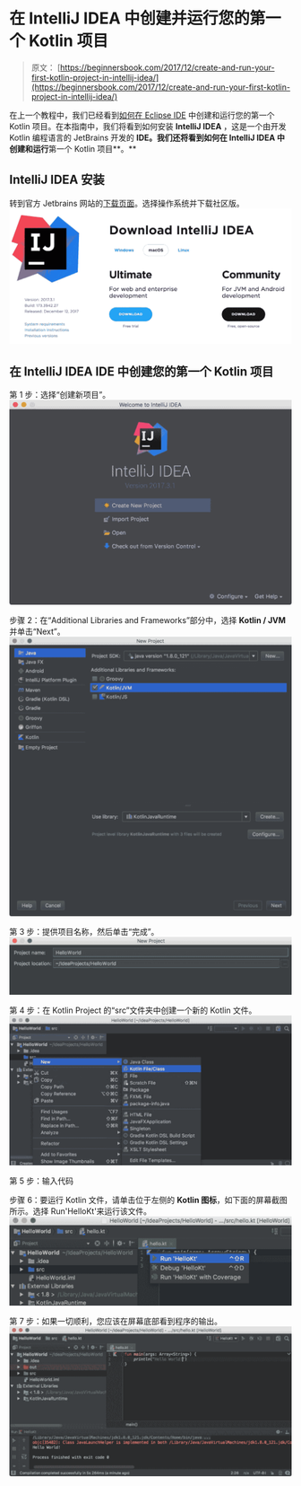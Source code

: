 # 在 IntelliJ IDEA 中创建并运行您的第一个 Kotlin 项目

> 原文： [https://beginnersbook.com/2017/12/create-and-run-your-first-kotlin-project-in-intellij-idea/](https://beginnersbook.com/2017/12/create-and-run-your-first-kotlin-project-in-intellij-idea/)

在上一个教程中，我们已经看到[如何在 Eclipse IDE](https://beginnersbook.com/2017/12/kotlin-in-eclipse-ide/) 中创建和运行您的第一个 Kotlin 项目。在本指南中，我们将看到如何安装 **IntelliJ IDEA** ，这是一个由开发 Kotlin 编程语言的 JetBrains 开发的 **IDE。我们还将看到如何在 IntelliJ IDEA 中创建和运行**第一个 Kotlin 项目**。**

## IntelliJ IDEA 安装

转到官方 Jetbrains 网站的[下载页面](https://www.jetbrains.com/idea/download/)。选择操作系统并下载社区版。
![download IntelliJ IDEA IDE](img/f2da075124143470ba3501914d3ba5a5.jpg)

## 在 IntelliJ IDEA IDE 中创建您的第一个 Kotlin 项目

第 1 步：选择“创建新项目”。
![create new kotlin project](img/a4c9fab5a7d67c977be71b1f92a8d8b9.jpg)

步骤 2：在“Additional Libraries and Frameworks”部分中，选择 **Kotlin / JVM** 并单击“Next”。
![select kotlin JVM](img/35fccc27a6830b67c439818f4dc6815a.jpg)

第 3 步：提供项目名称，然后单击“完成”。
![Give Kotlin project name](img/2a972299b6a058210097977004929a5d.jpg)

第 4 步：在 Kotlin Project 的“src”文件夹中创建一个新的 Kotlin 文件。
![create new kotlin file in project](img/1a456445e0b19a2c8f0d7369fdb3c904.jpg)

第 5 步：输入代码

步骤 6：要运行 Kotlin 文件，请单击位于左侧的 **Kotlin 图标**，如下面的屏幕截图所示。选择 Run'HelloKt'来运行该文件。
![Run Kotlin Project](img/1e5b10d7613c185a62dfe018ace5f22f.jpg)

第 7 步：如果一切顺利，您应该在屏幕底部看到程序的输出。
![Output Of First kotlin Project](img/ff49fe130c957d89012587a433df4deb.jpg)